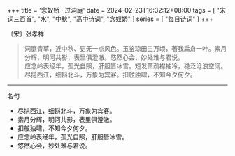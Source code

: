+++
title = '念奴娇 · 过洞庭'
date = 2024-02-23T16:32:12+08:00
tags = [ "宋词三百首", "水", "中秋", "高中诗词", "念奴娇" ]
series = [ "每日诗词" ]
+++

〔宋〕张孝祥  
> 洞庭青草，近中秋、更无一点风色。玉鉴琼田三万顷，著我扁舟一叶。素月分辉，明河共影，表里俱澄澈。悠然心会，妙处难与君说。  
> 应念岭表经年，孤光自照，肝胆皆冰雪。短发萧疏襟袖冷，稳泛沧浪空阔。尽挹西江，细斟北斗，万象为宾客。扣舷独啸，不知今夕何夕。

---

名句
- 尽挹西江，细斟北斗，万象为宾客。
- 素月分辉，明河共影，表里俱澄澈。
- 扣舷独啸，不知今夕何夕。
- 应念岭表经年，孤光自照，肝胆皆冰雪。
- 悠然心会，妙处难与君说。
